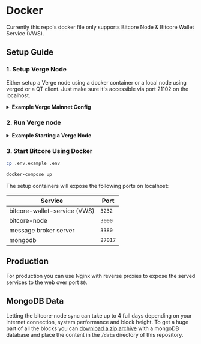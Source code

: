 # Docker
Currently this repo's docker file only supports Bitcore Node & Bitcore Wallet Service (VWS).

## Setup Guide

### 1. Setup Verge Node
Either setup a Verge node using a docker container or a local node using verged or a QT client. Just make sure it's accessible via port 21102 on the localhost.

<details>
<summary><b> Example Verge Mainnet Config </b></summary>

```sh
listen=1
server=1

rpcuser=RPCUSER
rpcpassword=RPCPASS
```

</details>

### 2. Run Verge node
<details>
<summary><b>Example Starting a Verge Node</b></summary>
  
```
# Path to your verge application and path to the config above
/Applications/Verge-Qt.app/Contents/MacOS/Verge-Qt -datadir=/Users/username/blockchains/verge-core/networks/mainnet/
```

</details>

### 3. Start Bitcore Using Docker

```sh
cp .env.example .env

docker-compose up
```

The setup containers will expose the following ports on localhost:

| Service                      | Port    |
|------------------------------|---------|
| bitcore-wallet-service (VWS) | `3232`  |
| bitcore-node                 | `3000`  |
| message broker server        | `3380`  |
| mongodb                      | `27017` |

## Production
For production you can use Nginx with reverse proxies to expose the served services to the web over port `80`.

## MongoDB Data
Letting the bitcore-node sync can take up to 4 full days depending on your internet connection, system performance and block height. To get a huge part of all the blocks you can [download a zip archive](http://staging.swenvzanten.com/bitcore-database-latest.zip) with a mongoDB database and place the content in the `/data` directory of this repository.
